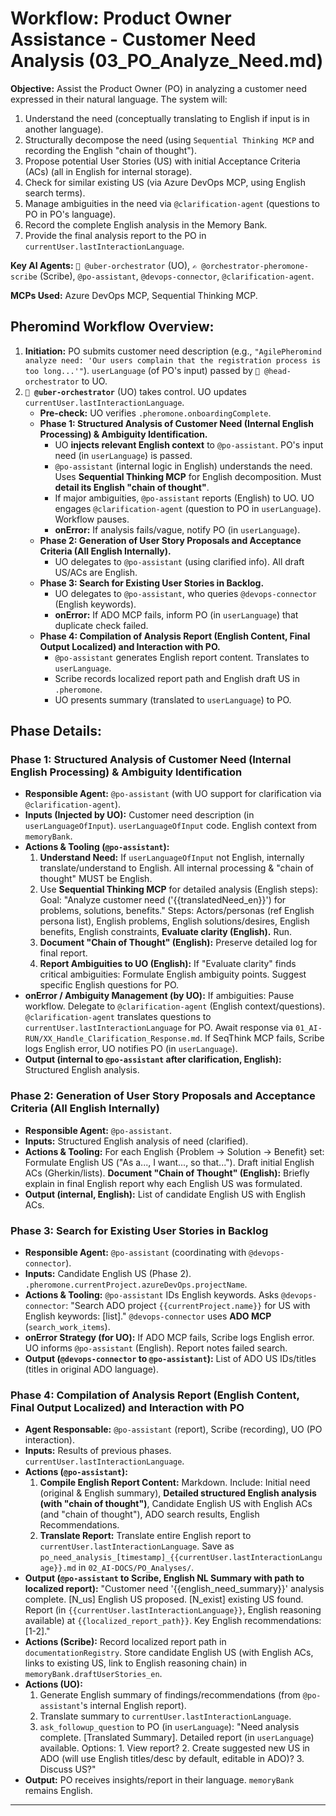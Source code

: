 # Workflow: Product Owner Assistance - Customer Need Analysis (03_PO_Analyze_Need.md)

**Objective:** Assist the Product Owner (PO) in analyzing a customer need expressed in their natural language. The system will:
1. Understand the need (conceptually translating to English if input is in another language).
2. Structurally decompose the need (using `Sequential Thinking MCP` and recording the English "chain of thought").
3. Propose potential User Stories (US) with initial Acceptance Criteria (ACs) (all in English for internal storage).
4. Check for similar existing US (via Azure DevOps MCP, using English search terms).
5. Manage ambiguities in the need via `@clarification-agent` (questions to PO in PO's language).
6. Record the complete English analysis in the Memory Bank.
7. Provide the final analysis report to the PO in `currentUser.lastInteractionLanguage`.

**Key AI Agents:** `🧐 @uber-orchestrator` (UO), `✍️ @orchestrator-pheromone-scribe` (Scribe), `@po-assistant`, `@devops-connector`, `@clarification-agent`.

**MCPs Used:** Azure DevOps MCP, Sequential Thinking MCP.

## Pheromind Workflow Overview:

1.  **Initiation:** PO submits customer need description (e.g., `"AgilePheromind analyze need: 'Our users complain that the registration process is too long...'"`). `userLanguage` (of PO's input) passed by `🎩 @head-orchestrator` to UO.
2.  **`🧐 @uber-orchestrator`** (UO) takes control. UO updates `currentUser.lastInteractionLanguage`.
    *   **Pre-check:** UO verifies `.pheromone.onboardingComplete`.
    *   **Phase 1: Structured Analysis of Customer Need (Internal English Processing) & Ambiguity Identification.**
        *   UO **injects relevant English context** to `@po-assistant`. PO's input need (in `userLanguage`) is passed.
        *   `@po-assistant` (internal logic in English) understands the need. Uses **Sequential Thinking MCP** for English decomposition. Must **detail its English "chain of thought"**.
        *   If major ambiguities, `@po-assistant` reports (English) to UO. UO engages `@clarification-agent` (question to PO in `userLanguage`). Workflow pauses.
        *   **onError:** If analysis fails/vague, notify PO (in `userLanguage`).
    *   **Phase 2: Generation of User Story Proposals and Acceptance Criteria (All English Internally).**
        *   UO delegates to `@po-assistant` (using clarified info). All draft US/ACs are English.
    *   **Phase 3: Search for Existing User Stories in Backlog.**
        *   UO delegates to `@po-assistant`, who queries `@devops-connector` (English keywords).
        *   **onError:** If ADO MCP fails, inform PO (in `userLanguage`) that duplicate check failed.
    *   **Phase 4: Compilation of Analysis Report (English Content, Final Output Localized) and Interaction with PO.**
        *   `@po-assistant` generates English report content. Translates to `userLanguage`.
        *   Scribe records localized report path and English draft US in `.pheromone`.
        *   UO presents summary (translated to `userLanguage`) to PO.

## Phase Details:

### Phase 1: Structured Analysis of Customer Need (Internal English Processing) & Ambiguity Identification
*   **Responsible Agent:** `@po-assistant` (with UO support for clarification via `@clarification-agent`).
*   **Inputs (Injected by UO):** Customer need description (in `userLanguageOfInput`). `userLanguageOfInput` code. English context from `memoryBank`.
*   **Actions & Tooling (`@po-assistant`):**
    1.  **Understand Need:** If `userLanguageOfInput` not English, internally translate/understand to English. All internal processing & "chain of thought" MUST be English.
    2.  Use **Sequential Thinking MCP** for detailed analysis (English steps): Goal: "Analyze customer need ('{{translatedNeed_en}}') for problems, solutions, benefits." Steps: Actors/personas (ref English persona list), English problems, English solutions/desires, English benefits, English constraints, **Evaluate clarity (English).** Run.
    3.  **Document "Chain of Thought" (English):** Preserve detailed log for final report.
    4.  **Report Ambiguities to UO (English):** If "Evaluate clarity" finds critical ambiguities: Formulate English ambiguity points. Suggest specific English questions for PO.
*   **onError / Ambiguity Management (by UO):** If ambiguities: Pause workflow. Delegate to `@clarification-agent` (English context/questions). `@clarification-agent` translates questions to `currentUser.lastInteractionLanguage` for PO. Await response via `01_AI-RUN/XX_Handle_Clarification_Response.md`. If SeqThink MCP fails, Scribe logs English error, UO notifies PO (in `userLanguage`).
*   **Output (internal to `@po-assistant` after clarification, English):** Structured English analysis.

### Phase 2: Generation of User Story Proposals and Acceptance Criteria (All English Internally)
*   **Responsible Agent:** `@po-assistant`.
*   **Inputs:** Structured English analysis of need (clarified).
*   **Actions & Tooling:** For each English {Problem -> Solution -> Benefit} set: Formulate English US ("As a..., I want..., so that..."). Draft initial English ACs (Gherkin/lists). **Document "Chain of Thought" (English):** Briefly explain in final English report why each English US was formulated.
*   **Output (internal, English):** List of candidate English US with English ACs.

### Phase 3: Search for Existing User Stories in Backlog
*   **Responsible Agent:** `@po-assistant` (coordinating with `@devops-connector`).
*   **Inputs:** Candidate English US (Phase 2). `.pheromone.currentProject.azureDevOps.projectName`.
*   **Actions & Tooling:** `@po-assistant` IDs English keywords. Asks `@devops-connector`: "Search ADO project `{{currentProject.name}}` for US with English keywords: [list]." `@devops-connector` uses **ADO MCP** (`search_work_items`).
*   **onError Strategy (for UO):** If ADO MCP fails, Scribe logs English error. UO informs `@po-assistant` (English). Report notes failed search.
*   **Output (`@devops-connector` to `@po-assistant`):** List of ADO US IDs/titles (titles in original ADO language).

### Phase 4: Compilation of Analysis Report (English Content, Final Output Localized) and Interaction with PO
*   **Agent Responsable:** `@po-assistant` (report), Scribe (recording), UO (PO interaction).
*   **Inputs:** Results of previous phases. `currentUser.lastInteractionLanguage`.
*   **Actions (`@po-assistant`):**
    1.  **Compile English Report Content:** Markdown. Include: Initial need (original & English summary), **Detailed structured English analysis (with "chain of thought")**, Candidate English US with English ACs (and "chain of thought"), ADO search results, English Recommendations.
    2.  **Translate Report:** Translate entire English report to `currentUser.lastInteractionLanguage`. Save as `po_need_analysis_[timestamp]_{{currentUser.lastInteractionLanguage}}.md` in `02_AI-DOCS/PO_Analyses/`.
*   **Output (`@po-assistant` to Scribe, English NL Summary with path to localized report):** "Customer need '{{english_need_summary}}' analysis complete. [N_us] English US proposed. [N_exist] existing US found. Report (in `{{currentUser.lastInteractionLanguage}}`, English reasoning available) at `{{localized_report_path}}`. Key English recommendations: [1-2]."
*   **Actions (Scribe):** Record localized report path in `documentationRegistry`. Store candidate English US (with English ACs, links to existing US, link to English reasoning chain) in `memoryBank.draftUserStories_en`.
*   **Actions (UO):**
    1.  Generate English summary of findings/recommendations (from `@po-assistant`'s internal English report).
    2.  Translate summary to `currentUser.lastInteractionLanguage`.
    3.  `ask_followup_question` to PO (in `userLanguage`): "Need analysis complete. [Translated Summary]. Detailed report (in `userLanguage`) available. Options: 1. View report? 2. Create suggested new US in ADO (will use English titles/desc by default, editable in ADO)? 3. Discuss US?"
*   **Output:** PO receives insights/report in their language. `memoryBank` remains English.

---